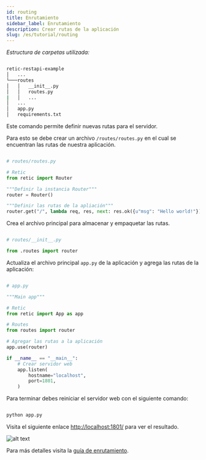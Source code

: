 ```yaml
---
id: routing
title: Enrutamiento
sidebar_label: Enrutamiento
description: Crear rutas de la aplicación
slug: /es/tutorial/routing
---
```


_Estructura de carpetas utilizada:_

```bash

retic-restapi-example
│   ...
└───routes
│   │   __init__.py
│   │   routes.py
|   │   ...
│   ...
│   app.py
│   requirements.txt

```

Este comando permite definir nuevas rutas para el servidor.

Para esto se debe crear un archivo `/routes/routes.py` en el cual se encuentran las rutas de nuestra aplicación.

```python

# routes/routes.py

# Retic
from retic import Router

"""Definir la instancia Router"""
router = Router()

"""Definir las rutas de la apliación"""
router.get("/", lambda req, res, next: res.ok({u"msg": "Hello world!"}))

```

Crea el archivo principal para almacenar y empaquetar las rutas.

```python

# routes/__init__.py

from .routes import router

```

Actualiza el archivo principal `app.py` de la aplicación y agrega las rutas de la aplicación:

```python

# app.py

"""Main app"""

# Retic
from retic import App as app

# Routes
from routes import router

# Agregar las rutas a la aplicación
app.use(router)

if __name__ == "__main__":
    # Crear servidor web
    app.listen(
        hostname="localhost",
        port=1801,
    )

```

Para terminar debes reiniciar el servidor web con el siguiente comando:

```bash

python app.py

```

Visita el siguiente enlace [http://localhost:1801/](http://localhost:1801/) para ver el resultado.

![alt text](../../../static/img/api_rest_app_2.png "API REST")

Para más detalles visita la [guía de enrutamiento](../concepts/routing).
